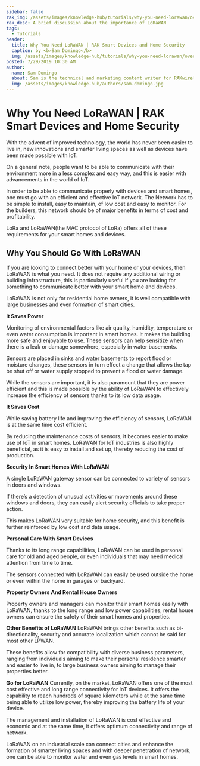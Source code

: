 ```yaml
---
sidebar: false
rak_img: /assets/images/knowledge-hub/tutorials/why-you-need-lorawan/overview.jpg
rak_desc: A brief discussion about the importance of LoRaWAN
tags:
  - Tutorials
header:
  title: Why You Need LoRaWAN | RAK Smart Devices and Home Security
  caption: by <b>Sam Domingo</b> 
  img: /assets/images/knowledge-hub/tutorials/why-you-need-lorawan/overview.jpg
posted: 7/29/2019 10:30 AM
author:
  name: Sam Domingo
  about: Sam is the technical and marketing content writer for RAKwireless. Her passion for writing that manifested in her playwriting and poetry now flows into her in-depth coverage of the IoT community.
  img: /assets/images/knowledge-hub/authors/sam-domingo.jpg
---
```


# Why You Need LoRaWAN | RAK Smart Devices and Home Security

With the advent of improved technology, the world has never been easier to live in, new innovations and smarter living spaces as well as devices have been made possible with IoT.

On a general note, people want to be able to communicate with their environment more in a less complex and easy way, and this is easier with advancements in the world of IoT.

In order to be able to communicate properly with devices and smart homes, one must go with an efficient and effective IoT network. The Network has to be simple to install, easy to maintain, of low cost and easy to monitor. For the builders, this network should be of major benefits in terms of cost and profitability.

LoRa and LoRaWAN(the MAC protocol of LoRa)  offers all of these requirements for your smart homes and devices.

## Why You Should Go With LoRaWAN

If you are looking to connect better with your home or your devices, then LoRaWAN is what you need. It does not require any additional wiring or building infrastructure, this is particularly useful if you are looking for something to communicate better with your smart home and devices.

LoRaWAN is not only for residential home owners, it is well compatible with large businesses and even formation of smart cities.

<b>It Saves Power</b>

Monitoring of environmental factors like air quality, humidity, temperature or even water consumption is important in smart homes. It makes the building more safe and enjoyable to use. These sensors can help sensitize when there is a leak or damage somewhere, especially in water basements.

Sensors are placed in sinks and water basements to report flood or moisture changes, these sensors in turn effect a change that allows the tap be shut off or water supply stopped to prevent a flood or water damage.

While the sensors are important, it is also paramount that they are power efficient and this is made possible by the ability of LoRaWAN to effectively increase the efficiency of sensors thanks to its low data usage.

<b>It Saves Cost</b>

While saving battery life and improving the efficiency of sensors, LoRaWAN is at the same time cost efficient.

By reducing the maintenance costs of sensors, it becomes easier to make use of IoT in smart homes. LoRaWAN for IoT industries is also highly beneficial, as it is easy to install and set up, thereby reducing the cost of production.

<b>Security In Smart Homes With LoRaWAN</b>

A single LoRaWAN gateway sensor can be connected to variety of sensors in doors and windows.

If there’s a detection of unusual activities or movements around these windows and doors, they can easily alert security officials to take proper action.

This makes LoRaWAN very suitable for home security, and this benefit is further reinforced by low cost and data usage.

<b>Personal Care With Smart Devices</b>

Thanks to its long range capabilities, LoRaWAN can be used in personal care for old and aged people, or even individuals that may need medical attention from time to time.

The sensors connected with LoRaWAN can easily be used outside the home or even within the home in garages or backyard.

<b>Property Owners And Rental House Owners</b>

Property owners and managers can monitor their smart homes easily with LoRaWAN, thanks to the long range and low power capabilities, rental house owners can ensure the safety of their smart homes and properties.

<b>Other Benefits of LoRaWAN</b>
LoRaWAN brings other benefits such as bi-directionality, security and accurate localization which cannot be said for most other LPWAN.

These benefits allow for compatibility with diverse business parameters, ranging from individuals aiming to make their personal residence smarter and easier to live in, to large business owners aiming to manage their properties better.

<b>Go for LoRaWAN</b>
Currently, on the market, LoRaWAN offers one of the most cost effective and long range connectivity for IoT devices. It offers the capability to reach hundreds of square kilometers while at the same time being able to utilize low power, thereby improving the battery life of your device.

The management and installation of LoRaWAN is cost effective and economic and at the same time, it offers optimum connectivity and range of network.

LoRaWAN on an industrial scale can connect cities and enhance the formation of smarter living spaces and with deeper penetration of network, one can be able to monitor water and even gas levels in smart homes.

<rk-author />